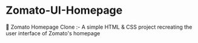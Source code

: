 # Zomato-UI-Homepage
🍕 Zomato Homepage Clone :-  A simple HTML &amp; CSS project recreating the user interface of Zomato's homepage
